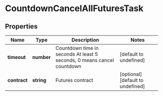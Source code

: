 # CountdownCancelAllFuturesTask

## Properties

Name | Type | Description | Notes
------------ | ------------- | ------------- | -------------
**timeout** | **number** | Countdown time in seconds At least 5 seconds, 0 means cancel countdown | [default to undefined]
**contract** | **string** | Futures contract | [optional] [default to undefined]

